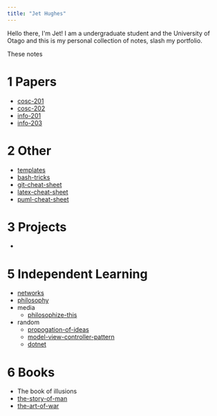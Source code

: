 ```yaml
---
title: "Jet Hughes"
---
```


Hello there, I'm Jet! I am a undergraduate student and the University of Otago and this is my personal collection of notes, slash my portfolio. 

These notes 
# 1 Papers
- [cosc-201](notes/cosc-201.md)
- [cosc-202](notes/cosc-202.md)
- [info-201](notes/info-201.md)
- [info-203](notes/info-203.md)

# 2 Other
- [templates](notes/templates.md)
- [bash-tricks](cheatsheets/bash-tricks.md)
- [git-cheat-sheet](cheatsheets/git-cheat-sheet.md)
- [latex-cheat-sheet](cheatsheets/latex-cheat-sheet.md)
- [puml-cheat-sheet](cheatsheets/puml-cheat-sheet.md)

# 3 Projects
- 

# 5 Independent Learning
- [networks](notes/networks.md)
- [philosophy](notes/philosophy.md)
- media
	- [philosophize-this](notes/philosophize-this.md)
- random
	- [propogation-of-ideas](notes/propogation-of-ideas.md)
	- [model-view-controller-pattern](notes/model-view-controller-pattern.md)
	- [dotnet](notes/dotnet.md)

# 6 Books
- The book of illusions
- [the-story-of-man](notes/the-story-of-man.md)
- [the-art-of-war](notes/the-art-of-war.md)
